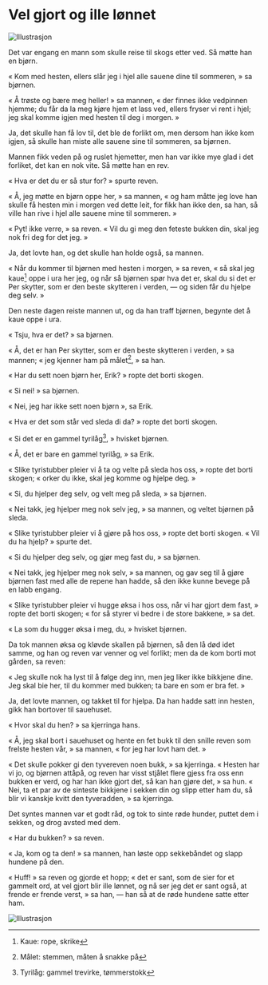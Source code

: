 # Vel gjort og ille lønnet

![Illustrasjon](./vgil1.png)

Det var engang en mann som skulle reise til skogs etter ved. Så møtte han en bjørn.

« Kom med hesten, ellers slår jeg i hjel alle sauene dine til sommeren, » sa bjørnen.

« Å trøste og bære meg heller! » sa mannen, « der finnes ikke vedpinnen hjemme; du får da la meg kjøre hjem et lass ved, ellers fryser vi rent i hjel; jeg skal komme igjen med hesten til deg i morgen. »

Ja, det skulle han få lov til, det ble de forlikt om, men dersom han ikke kom igjen, så skulle han miste alle sauene sine til sommeren, sa bjørnen.

Mannen fikk veden på og ruslet hjemetter, men han var ikke mye glad i det forliket, det kan en nok vite. Så møtte han en rev.

« Hva er det du er så stur for? » spurte reven.

« Å, jeg møtte en bjørn oppe her, » sa mannen, « og ham måtte jeg love han skulle få hesten min i morgen ved dette leit, for fikk han ikke den, sa han, så ville han rive i hjel alle sauene mine til sommeren. »

« Pyt! ikke verre, » sa reven. « Vil du gi meg den feteste bukken din, skal jeg nok fri deg for det jeg. »

Ja, det lovte han, og det skulle han holde også, sa mannen.

« Når du kommer til bjørnen med hesten i morgen, » sa reven, « så skal jeg kaue[^*] oppe i ura her jeg, og når så bjørnen spør hva det er, skal du si det er Per skytter, som er den beste skytteren i verden, — og siden får du hjelpe deg selv. »

Den neste dagen reiste mannen ut, og da han traff bjørnen, begynte det å kaue oppe i ura.

« Tsju, hva er det? » sa bjørnen.

« Å, det er han Per skytter, som er den beste skytteren i verden, » sa mannen; « jeg kjenner ham på målet[^**], » sa han.

« Har du sett noen bjørn her, Erik? » ropte det borti skogen.

« Si nei! » sa bjørnen.

« Nei, jeg har ikke sett noen bjørn », sa Erik.

« Hva er det som står ved sleda di da? » ropte det borti skogen.

« Si det er en gammel tyrilåg[^***], » hvisket bjørnen.

« Å, det er bare en gammel tyrilåg, » sa Erik.

« Slike tyristubber pleier vi å ta og velte på sleda hos oss, » ropte det borti skogen; « orker du ikke, skal jeg komme og hjelpe deg. »

« Si, du hjelper deg selv, og velt meg på sleda, » sa bjørnen.

« Nei takk, jeg hjelper meg nok selv jeg, » sa mannen, og veltet bjørnen på sleda.

« Slike tyristubber pleier vi å gjøre på hos oss, » ropte det borti skogen. « Vil du ha hjelp? » spurte det.

« Si du hjelper deg selv, og gjør meg fast du, » sa bjørnen.

« Nei takk, jeg hjelper meg nok selv, » sa mannen, og gav seg til å gjøre bjørnen fast med alle de repene han hadde, så den ikke kunne bevege på en labb engang.

« Slike tyristubber pleier vi hugge øksa i hos oss, når vi har gjort dem fast, » ropte det borti skogen; « for så styrer vi bedre i de store bakkene, » sa det.

« La som du hugger øksa i meg, du, » hvisket bjørnen.

Da tok mannen øksa og kløvde skallen på bjørnen, så den lå død idet samme, og han og reven var venner og vel forlikt; men da de kom borti mot gården, sa reven:

« Jeg skulle nok ha lyst til å følge deg inn, men jeg liker ikke bikkjene dine. Jeg skal bie her, til du kommer med bukken; ta bare en som er bra fet. »

Ja, det lovte mannen, og takket til for hjelpa. Da han hadde satt inn hesten, gikk han bortover til sauehuset.

« Hvor skal du hen? » sa kjerringa hans.

« Å, jeg skal bort i sauehuset og hente en fet bukk til den snille reven som frelste hesten vår, » sa mannen, « for jeg har lovt ham det. »

« Det skulle pokker gi den tyvereven noen bukk, » sa kjerringa. « Hesten har vi jo, og bjørnen attåpå, og reven har visst stjålet flere gjess fra oss enn bukken er verd, og har han ikke gjort det, så kan han gjøre det, » sa hun. « Nei, ta et par av de sinteste bikkjene i sekken din og slipp etter ham du, så blir vi kanskje kvitt den tyveradden, » sa kjerringa.

Det syntes mannen var et godt råd, og tok to sinte røde hunder, puttet dem i sekken, og drog avsted med dem.

« Har du bukken? » sa reven.

« Ja, kom og ta den! » sa mannen, han løste opp sekkebåndet og slapp hundene på den.

« Huff! » sa reven og gjorde et hopp; « det er sant, som de sier for et gammelt ord, at vel gjort blir ille lønnet, og nå ser jeg det er sant også, at frende er frende verst, » sa han, — han så at de røde hundene satte etter ham.

![Illustrasjon](./vgil2.png)

[^*]: Kaue: rope, skrike

[^**]: Målet: stemmen, måten å snakke på

[^***]: Tyrilåg: gammel trevirke, tømmerstokk

